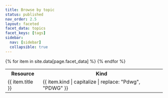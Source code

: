 ```yaml
---
title: Browse by topic
status: published
nav_order: 2.5
layout: faceted
facet_data: topics
facet_keys: [tags]
sidebar:
  nav: [sidebar]
  collapsible: true
---
```


<table class="faceted">
  <tr><th>Resource</th><th>Kind</th></tr>
  {% for item in site.data[page.facet_data] %}
    <tr data-tags="{{ item.tags | join: '|'}}">
      <td><a {% if item.kind == 'external' %}class="external" {% endif %}href="{% if item.kind == 'external' %}{{ item.url }}{% else %}{{ item.url | relative_url}}{% endif %}">{{ item.title }}</a></td>
      <td>{{ item.kind | capitalize | replace: "Pdwg", "PDWG" }}</td>
    </tr>
  {% endfor %}
</table>
